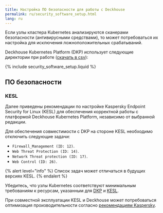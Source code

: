 ```yaml
---
title: Настройка ПО безопасности для работы с Deckhouse
permalink: ru/security_software_setup.html
lang: ru
---
```


Если узлы кластера Kubernetes анализируются сканерами безопасности (антивирусными средствами), то может потребоваться их настройка для исключения ложноположительных срабатываний.

Deckhouse Kubernetes Platform (DKP) использует следующие директории при работе ([скачать в csv](deckhouse-directories.csv)):

{% include security_software_setup.liquid %}

## ПО безопасности

### KESL

Далее приведены рекомендации по настройке Kaspersky Endpoint Security for Linux (KESL) для обеспечения корректной работы с платформой Deckhouse Kubernetes Platform, независимо от выбранной редакции.

Для обеспечения совместимости с DKP на стороне KESL необходимо отключить следующие задачи:

- `Firewall_Management (ID: 12)`.
- `Web Threat Protection (ID: 14)`.
- `Network Threat protection (ID: 17)`.
- `Web Control (ID: 26)`.

{% alert level="info" %}
Список задач может отличаться в будущих версиях KESL.
{% endalert %}

Убедитесь, что узлы Kubernetes соответствуют минимальным требованиям к ресурсам, указанным для [DKP](https://deckhouse.ru/products/kubernetes-platform/guides/production.html#требования-к-ресурсам) и [KESL](https://support.kaspersky.com/KES4Linux/12.1.0/ru-RU/197642.htm).

При совместной эксплуатации KESL и Deckhouse может потребоваться оптимизация производительности согласно [рекомендациям Kaspersky](https://support.kaspersky.com/KES4Linux/12.1.0/ru-RU/206054.htm).
